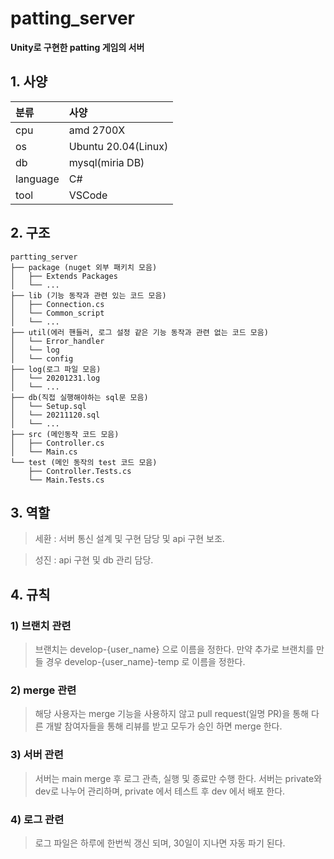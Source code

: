 # patting_server

**Unity로 구현한 patting 게임의 서버**

## 1. 사양
| 분류 | 사양 |
|:--|:--|
| cpu | amd 2700X |
| os| Ubuntu 20.04(Linux) |
| db | mysql(miria DB) |
| language | C# |
| tool | VSCode |
## 2. 구조
```
partting_server
├── package (nuget 외부 패키치 모음)
│   ├── Extends Packages
│   └── ...
├── lib (기능 동작과 관련 있는 코드 모음)
│   ├── Connection.cs
│   └── Common_script
│   └── ...
├── util(에러 핸들러, 로그 설정 같은 기능 동작과 관련 없는 코드 모음)
│   └── Error_handler
│   └── log
│   └── config
├── log(로그 파일 모음)
│   └── 20201231.log
│   └── ...
├── db(직접 실행해야하는 sql문 모음)
│   └── Setup.sql
│   └── 20211120.sql
│   └── ...
├── src (메인동작 코드 모음)
│   ├── Controller.cs
│   └── Main.cs
└── test (메인 동작의 test 코드 모음)
    ├── Controller.Tests.cs
    └── Main.Tests.cs
```
## 3. 역할
> 세환 : 서버 통신 설계 및 구현 담당 및 api 구현 보조.

> 성진 : api 구현 및 db 관리 담당.

## 4. 규칙


### 1) 브랜치 관련
> 브랜치는 develop-{user_name} 으로 이름을 정한다.
> 만약 추가로 브랜치를 만들 경우 develop-{user_name}-temp 로 이름을 정한다.

### 2) merge 관련
> 해당 사용자는 merge 기능을 사용하지 않고 pull request(일명 PR)을 통해 다른 개발 참여자들을 통해 리뷰를 받고 모두가 승인 하면 merge 한다.

### 3) 서버 관련
> 서버는 main merge 후 로그 관측, 실행 및 종료만 수행 한다.
> 서버는 private와 dev로 나누어 관리하며, private 에서 테스트 후 dev 에서 배포 한다.

### 4) 로그 관련
> 로그 파일은 하루에 한번씩 갱신 되며, 30일이 지나면 자동 파기 된다.
